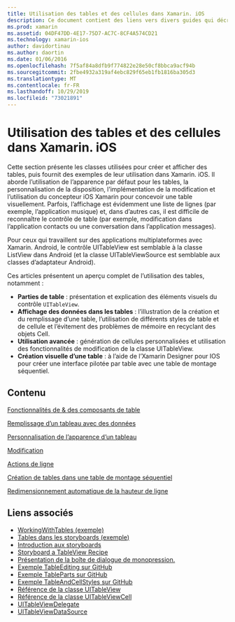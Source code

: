 ```yaml
---
title: Utilisation des tables et des cellules dans Xamarin. iOS
description: Ce document contient des liens vers divers guides qui décrivent comment afficher des données avec le contrôle UITableView dans une application Xamarin. iOS.
ms.prod: xamarin
ms.assetid: 04DF47DD-4E17-75D7-AC7C-8CF4A574CD21
ms.technology: xamarin-ios
author: davidortinau
ms.author: daortin
ms.date: 01/06/2016
ms.openlocfilehash: 7f5af84a8dfb9f774822e28e50cf8bbca9acf94b
ms.sourcegitcommit: 2fbe4932a319af4ebc829f65eb1fb1816ba305d3
ms.translationtype: MT
ms.contentlocale: fr-FR
ms.lasthandoff: 10/29/2019
ms.locfileid: "73021891"
---
```

# <a name="working-with-tables-and-cells-in-xamarinios"></a>Utilisation des tables et des cellules dans Xamarin. iOS

Cette section présente les classes utilisées pour créer et afficher des tables, puis fournit des exemples de leur utilisation dans Xamarin. iOS. Il aborde l’utilisation de l’apparence par défaut pour les tables, la personnalisation de la disposition, l’implémentation de la modification et l’utilisation du concepteur iOS Xamarin pour concevoir une table visuellement. Parfois, l’affichage est évidemment une liste de lignes (par exemple, l’application musique) et, dans d’autres cas, il est difficile de reconnaître le contrôle de table (par exemple, modification dans l’application contacts ou une conversation dans l’application messages).

Pour ceux qui travaillent sur des applications multiplateformes avec Xamarin. Android, le contrôle UITableView est semblable à la classe ListView dans Android (et la classe UITableViewSource est semblable aux classes d’adaptateur Android).

Ces articles présentent un aperçu complet de l’utilisation des tables, notamment :

- **Parties de table** : présentation et explication des éléments visuels du contrôle `UITableView`. 
- **Affichage des données dans les tables** : l’illustration de la création et du remplissage d’une table, l’utilisation de différents styles de table et de cellule et l’évitement des problèmes de mémoire en recyclant des objets Cell. 
- **Utilisation avancée** : génération de cellules personnalisées et utilisation des fonctionnalités de modification de la classe UITableView. 
- **Création visuelle d’une table** : à l’aide de l’Xamarin Designer pour IOS pour créer une interface pilotée par table avec une table de montage séquentiel. 

## <a name="contents"></a>Contenu

 [Fonctionnalités de &amp; des composants de table](~/ios/user-interface/controls/tables/table-parts-and-functionality.md)

 [Remplissage d’un tableau avec des données](~/ios/user-interface/controls/tables/populating-a-table-with-data.md)

 [Personnalisation de l’apparence d’un tableau](~/ios/user-interface/controls/tables/customizing-table-appearance.md)

 [Modification](~/ios/user-interface/controls/tables/editing.md)

 [Actions de ligne](~/ios/user-interface/controls/tables/row-action.md)

 [Création de tables dans une table de montage séquentiel](~/ios/user-interface/controls/tables/creating-tables-in-a-storyboard.md)

 [Redimensionnement automatique de la hauteur de ligne](~/ios/user-interface/controls/tables/autosizing-row-height.md)

## <a name="related-links"></a>Liens associés

- [WorkingWithTables (exemple)](https://docs.microsoft.com/samples/xamarin/ios-samples/workingwithtables)
- [Tables dans les storyboards (exemple)](https://docs.microsoft.com/samples/xamarin/ios-samples/storyboardtable)
- [Introduction aux storyboards](~/ios/user-interface/storyboards/index.md)
- [Storyboard a TableView Recipe](https://github.com/xamarin/recipes/tree/master/Recipes/ios/general/storyboard/storyboard_a_tableview)
- [Présentation de la boîte de dialogue de monopression.](~/ios/user-interface/monotouch.dialog/index.md)
- [Exemple TableEditing sur GitHub](https://github.com/xamarin/monotouch-samples/tree/master/TableEditing)
- [Exemple TableParts sur GitHub](https://github.com/xamarin/monotouch-samples/tree/master/TableParts)
- [Exemple TableAndCellStyles sur GitHub](https://github.com/xamarin/mobile-samples/tree/master/TablesLists)
- [Référence de la classe UITableView](https://developer.apple.com/library/ios/documentation/UIKit/Reference/UITableView_Class/)
- [Référence de la classe UITableViewCell](https://developer.apple.com/library/ios/documentation/UIKit/Reference/UITableViewCell_Class/)
- [UITableViewDelegate](https://developer.apple.com/library/ios/documentation/UIKit/Reference/UITableViewDelegate_Protocol/)
- [UITableViewDataSource](https://developer.apple.com/library/ios/documentation/UIKit/Reference/UITableViewDataSource_Protocol/)
